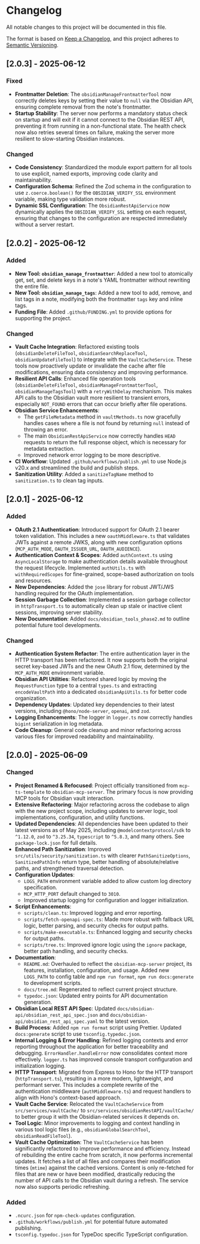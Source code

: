 # Changelog

All notable changes to this project will be documented in this file.

The format is based on [Keep a Changelog](https://keepachangelog.com/en/1.0.0/),
and this project adheres to [Semantic Versioning](https://semver.org/spec/v2.0.0.html).

## [2.0.3] - 2025-06-12

### Fixed

- **Frontmatter Deletion**: The `obsidianManageFrontmatterTool` now correctly deletes keys by setting their value to `null` via the Obsidian API, ensuring complete removal from the note's frontmatter.
- **Startup Stability**: The server now performs a mandatory status check on startup and will exit if it cannot connect to the Obsidian REST API, preventing it from running in a non-functional state. The health check now also retries several times on failure, making the server more resilient to slow-starting Obsidian instances.

### Changed

- **Code Consistency**: Standardized the module export pattern for all tools to use explicit, named exports, improving code clarity and maintainability.
- **Configuration Schema**: Refined the Zod schema in the configuration to use `z.coerce.boolean()` for the `OBSIDIAN_VERIFY_SSL` environment variable, making type validation more robust.
- **Dynamic SSL Configuration**: The `ObsidianRestApiService` now dynamically applies the `OBSIDIAN_VERIFY_SSL` setting on each request, ensuring that changes to the configuration are respected immediately without a server restart.

## [2.0.2] - 2025-06-12

### Added

- **New Tool: `obsidian_manage_frontmatter`**: Added a new tool to atomically get, set, and delete keys in a note's YAML frontmatter without rewriting the entire file.
- **New Tool: `obsidian_manage_tags`**: Added a new tool to add, remove, and list tags in a note, modifying both the frontmatter `tags` key and inline tags.
- **Funding File**: Added `.github/FUNDING.yml` to provide options for supporting the project.

### Changed

- **Vault Cache Integration**: Refactored existing tools (`obsidianDeleteFileTool`, `obsidianSearchReplaceTool`, `obsidianUpdateFileTool`) to integrate with the `VaultCacheService`. These tools now proactively update or invalidate the cache after file modifications, ensuring data consistency and improving performance.
- **Resilient API Calls**: Enhanced file operation tools (`obsidianDeleteFileTool`, `obsidianManageFrontmatterTool`, `obsidianManageTagsTool`) with a `retryWithDelay` mechanism. This makes API calls to the Obsidian vault more resilient to transient errors, especially `NOT_FOUND` errors that can occur briefly after file operations.
- **Obsidian Service Enhancements**:
  - The `getFileMetadata` method in `vaultMethods.ts` now gracefully handles cases where a file is not found by returning `null` instead of throwing an error.
  - The main `ObsidianRestApiService` now correctly handles `HEAD` requests to return the full response object, which is necessary for metadata extraction.
  - Improved network error logging to be more descriptive.
- **CI Workflow**: Updated `.github/workflows/publish.yml` to use Node.js v20.x and streamlined the build and publish steps.
- **Sanitization Utility**: Added a `sanitizeTagName` method to `sanitization.ts` to clean tag inputs.

## [2.0.1] - 2025-06-12

### Added

- **OAuth 2.1 Authentication**: Introduced support for OAuth 2.1 bearer token validation. This includes a new `oauthMiddleware.ts` that validates JWTs against a remote JWKS, along with new configuration options (`MCP_AUTH_MODE`, `OAUTH_ISSUER_URL`, `OAUTH_AUDIENCE`).
- **Authentication Context & Scopes**: Added `authContext.ts` using `AsyncLocalStorage` to make authentication details available throughout the request lifecycle. Implemented `authUtils.ts` with `withRequiredScopes` for fine-grained, scope-based authorization on tools and resources.
- **New Dependencies**: Added the `jose` library for robust JWT/JWS handling required for the OAuth implementation.
- **Session Garbage Collection**: Implemented a session garbage collector in `httpTransport.ts` to automatically clean up stale or inactive client sessions, improving server stability.
- **New Documentation**: Added `docs/obsidian_tools_phase2.md` to outline potential future tool developments.

### Changed

- **Authentication System Refactor**: The entire authentication layer in the HTTP transport has been refactored. It now supports both the original secret key-based JWTs and the new OAuth 2.1 flow, determined by the `MCP_AUTH_MODE` environment variable.
- **Obsidian API Utilities**: Refactored shared logic by moving the `RequestFunction` type to a central `types.ts` and extracting `encodeVaultPath` into a dedicated `obsidianApiUtils.ts` for better code organization.
- **Dependency Updates**: Updated key dependencies to their latest versions, including `@hono/node-server`, `openai`, and `zod`.
- **Logging Enhancements**: The logger in `logger.ts` now correctly handles `bigint` serialization in log metadata.
- **Code Cleanup**: General code cleanup and minor refactoring across various files for improved readability and maintainability.

## [2.0.0] - 2025-06-09

### Changed

- **Project Renamed & Refocused**: Project officially transitioned from `mcp-ts-template` to `obsidian-mcp-server`. The primary focus is now providing MCP tools for Obsidian vault interaction.
- **Extensive Refactoring**: Major refactoring across the codebase to align with the new project scope, including updates to server logic, tool implementations, configuration, and utility functions.
- **Updated Dependencies**: All dependencies have been updated to their latest versions as of May 2025, including `@modelcontextprotocol/sdk` to `^1.12.0`, `zod` to `^3.25.34`, `typescript` to `^5.8.3`, and many others. See `package-lock.json` for full details.
- **Enhanced Path Sanitization**: Improved `src/utils/security/sanitization.ts` with clearer `PathSanitizeOptions`, `SanitizedPathInfo` return type, better handling of absolute/relative paths, and strengthened traversal detection.
- **Configuration Updates**:
  - `LOGS_PATH` environment variable added to allow custom log directory specification.
  - `MCP_HTTP_PORT` default changed to `3010`.
  - Improved startup logging for configuration and logger initialization.
- **Script Enhancements**:
  - `scripts/clean.ts`: Improved logging and error reporting.
  - `scripts/fetch-openapi-spec.ts`: Made more robust with fallback URL logic, better parsing, and security checks for output paths.
  - `scripts/make-executable.ts`: Enhanced logging and security checks for output paths.
  - `scripts/tree.ts`: Improved ignore logic using the `ignore` package, better path handling, and security checks.
- **Documentation**:
  - `README.md`: Overhauled to reflect the `obsidian-mcp-server` project, its features, installation, configuration, and usage. Added new `LOGS_PATH` to config table and `npm run format`, `npm run docs:generate` to development scripts.
  - `docs/tree.md`: Regenerated to reflect current project structure.
  - `typedoc.json`: Updated entry points for API documentation generation.
- **Obsidian Local REST API Spec**: Updated `docs/obsidian-api/obsidian_rest_api_spec.json` and `docs/obsidian-api/obsidian_rest_api_spec.yaml` to the latest version.
- **Build Process**: Added `npm run format` script using Prettier. Updated `docs:generate` script to use `tsconfig.typedoc.json`.
- **Internal Logging & Error Handling**: Refined logging contexts and error reporting throughout the application for better traceability and debugging. `ErrorHandler.handleError` now consolidates context more effectively. `logger.ts` has improved console transport configuration and initialization logging.
- **HTTP Transport**: Migrated from Express to Hono for the HTTP transport (`httpTransport.ts`), resulting in a more modern, lightweight, and performant server. This includes a complete rewrite of the authentication middleware (`authMiddleware.ts`) and request handlers to align with Hono's context-based approach.
- **Vault Cache Service**: Relocated the `VaultCacheService` from `src/services/vaultCache/` to `src/services/obsidianRestAPI/vaultCache/` to better group it with the Obsidian-related services it depends on.
- **Tool Logic**: Minor improvements to logging and context handling in various tool logic files (e.g., `obsidianGlobalSearchTool`, `obsidianReadFileTool`).
- **Vault Cache Optimization**: The `VaultCacheService` has been significantly refactored to improve performance and efficiency. Instead of rebuilding the entire cache from scratch, it now performs incremental updates. It fetches a list of all files and compares their modification times (`mtime`) against the cached versions. Content is only re-fetched for files that are new or have been modified, drastically reducing the number of API calls to the Obsidian vault during a refresh. The service now also supports periodic refreshing.

### Added

- `.ncurc.json` for `npm-check-updates` configuration.
- `.github/workflows/publish.yml` for potential future automated publishing.
- `tsconfig.typedoc.json` for TypeDoc specific TypeScript configuration.
